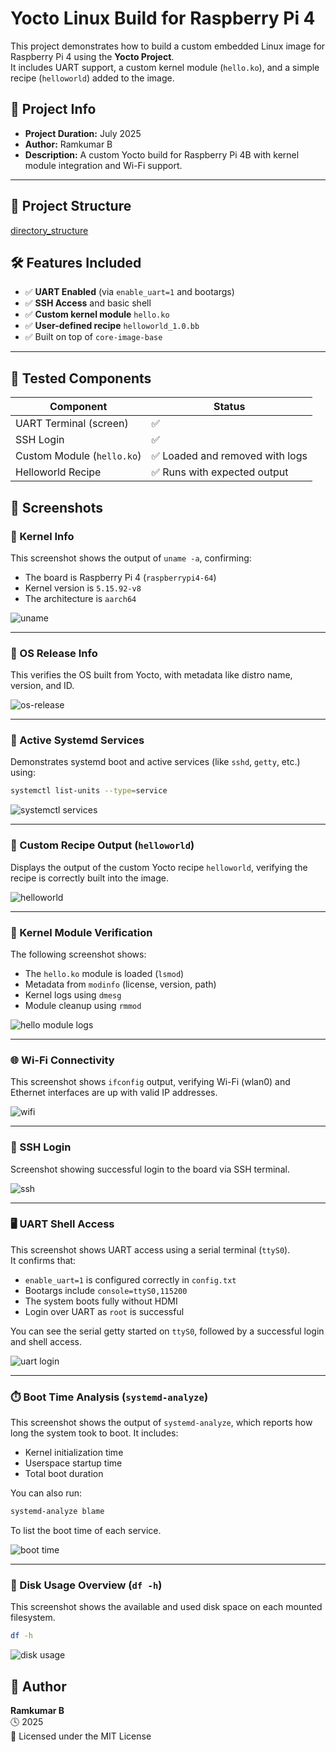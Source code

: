 # Yocto Linux Build for Raspberry Pi 4

This project demonstrates how to build a custom embedded Linux image for Raspberry Pi 4 using the **Yocto Project**.  
It includes UART support, a custom kernel module (`hello.ko`), and a simple recipe (`helloworld`) added to the image.

## 📌 Project Info
- **Project Duration:** July 2025  
- **Author:** Ramkumar B  
- **Description:** A custom Yocto build for Raspberry Pi 4B with kernel module integration and Wi-Fi support.

---

## 📁 Project Structure

[directory_structure](screenshots/directory_structure.png)


## 🛠️ Features Included

- ✅ **UART Enabled** (via `enable_uart=1` and bootargs)
- ✅ **SSH Access** and basic shell
- ✅ **Custom kernel module** `hello.ko`
- ✅ **User-defined recipe** `helloworld_1.0.bb`
- ✅ Built on top of `core-image-base`

---

## 🧪 Tested Components

| Component | Status |
|----------|--------|
| UART Terminal (screen) | ✅ |
| SSH Login | ✅ |
| Custom Module (`hello.ko`) | ✅ Loaded and removed with logs |
| Helloworld Recipe | ✅ Runs with expected output |


## 📸 Screenshots

### 🔧 Kernel Info  
This screenshot shows the output of `uname -a`, confirming:
- The board is Raspberry Pi 4 (`raspberrypi4-64`)
- Kernel version is `5.15.92-v8`
- The architecture is `aarch64`

![uname](screenshots/uname_output.png)

---

### 🧾 OS Release Info  
This verifies the OS built from Yocto, with metadata like distro name, version, and ID.

![os-release](screenshots/os_release.png)

---

### 🔁 Active Systemd Services  
Demonstrates systemd boot and active services (like `sshd`, `getty`, etc.) using:

```bash
systemctl list-units --type=service
```

![systemctl services](screenshots/systemctl_services.png)

---

### 🧪 Custom Recipe Output (`helloworld`)  
Displays the output of the custom Yocto recipe `helloworld`, verifying the recipe is correctly built into the image.

![helloworld](screenshots/helloworld_output.png)

---

### 🧩 Kernel Module Verification  
The following screenshot shows:
- The `hello.ko` module is loaded (`lsmod`)
- Metadata from `modinfo` (license, version, path)
- Kernel logs using `dmesg`
- Module cleanup using `rmmod`

![hello module logs](screenshots/kernel_module_hello_logs.png)

---

### 🌐 Wi-Fi Connectivity  
This screenshot shows `ifconfig` output, verifying Wi-Fi (wlan0) and Ethernet interfaces are up with valid IP addresses.

![wifi](screenshots/wifi_configuration.png)

---

### 🔐 SSH Login  
Screenshot showing successful login to the board via SSH terminal.

![ssh](screenshots/ssh.png)

---

### 🖥️ UART Shell Access  
This screenshot shows UART access using a serial terminal (`ttyS0`).  
It confirms that:
- `enable_uart=1` is configured correctly in `config.txt`
- Bootargs include `console=ttyS0,115200`
- The system boots fully without HDMI
- Login over UART as `root` is successful

You can see the serial getty started on `ttyS0`, followed by a successful login and shell access.

![uart login](screenshots/uart_login.png)

---

### ⏱️ Boot Time Analysis (`systemd-analyze`)  
This screenshot shows the output of `systemd-analyze`, which reports how long the system took to boot. It includes:
- Kernel initialization time
- Userspace startup time
- Total boot duration

You can also run:
```bash
systemd-analyze blame
```
To list the boot time of each service.

![boot time](screenshots/systemd_analyze.png)

---

### 💾 Disk Usage Overview (`df -h`)  
This screenshot shows the available and used disk space on each mounted filesystem.

```bash
df -h
```

![disk usage](screenshots/df_output.png)

## 👤 Author

**Ramkumar B**  
🕓 2025  
📘 Licensed under the MIT License
